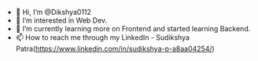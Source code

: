 - 👋 Hi, I’m @Dikshya0112
- 👀 I’m interested in Web Dev.
- 🌱 I’m currently learning more on Frontend and started learning Backend.
- 📫 How to reach me through my LinkedIn - Sudikshya Patra(https://www.linkedin.com/in/sudikshya-p-a8aa04254/)


<!---
Dikshya0112/Dikshya0112 is a ✨ special ✨ repository because its `README.md` (this file) appears on your GitHub profile.
You can click the Preview link to take a look at your changes.- 💞️ I’m looking to collaborate on - 😄 Pronouns: ...
- ⚡ Fun fact: ...
--->
